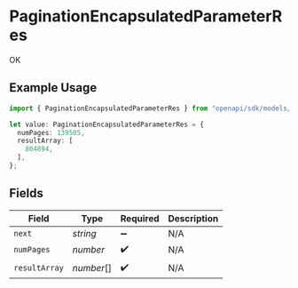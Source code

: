 # PaginationEncapsulatedParameterRes

OK

## Example Usage

```typescript
import { PaginationEncapsulatedParameterRes } from "openapi/sdk/models/operations";

let value: PaginationEncapsulatedParameterRes = {
  numPages: 139505,
  resultArray: [
    804894,
  ],
};
```

## Fields

| Field              | Type               | Required           | Description        |
| ------------------ | ------------------ | ------------------ | ------------------ |
| `next`             | *string*           | :heavy_minus_sign: | N/A                |
| `numPages`         | *number*           | :heavy_check_mark: | N/A                |
| `resultArray`      | *number*[]         | :heavy_check_mark: | N/A                |